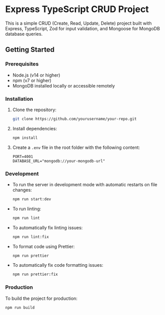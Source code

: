 # Express TypeScript CRUD Project

This is a simple CRUD (Create, Read, Update, Delete) project built with Express, TypeScript, Zod for input validation, and Mongoose for MongoDB database queries.

## Getting Started

### Prerequisites

- Node.js (v14 or higher)
- npm (v7 or higher)
- MongoDB installed locally or accessible remotely

### Installation

1. Clone the repository:

    ```bash
    git clone https://github.com/yourusername/your-repo.git
    ```

2. Install dependencies:

    ```bash
    npm install
    ```

3. Create a `.env` file in the root folder with the following content:

    ```env
    PORT=4001
    DATABASE_URL="mongodb://your-mongodb-url"
    ```

### Development

- To run the server in development mode with automatic restarts on file changes:

    ```bash
    npm run start:dev
    ```

- To run linting:

    ```bash
    npm run lint
    ```

- To automatically fix linting issues:

    ```bash
    npm run lint:fix
    ```

- To format code using Prettier:

    ```bash
    npm run prettier
    ```

- To automatically fix code formatting issues:

    ```bash
    npm run prettier:fix
    ```

### Production

To build the project for production:

```bash
npm run build
